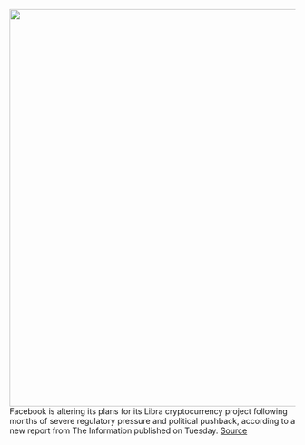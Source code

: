 <img src='https://cdn.vox-cdn.com/thumbor/Axpomnb3-u73OpAN8GG70vtgar4=/0x0:2040x1360/1200x800/filters:focal(585x480:911x806)/cdn.vox-cdn.com/uploads/chorus_image/image/66430159/VRG_ILLO_3512_001.0.jpg' width='700px' /><br/>
Facebook is altering its plans for its Libra cryptocurrency project following months of severe regulatory pressure and political pushback, according to a new report from The Information published on Tuesday.
<a href='https://www.theverge.com/2020/3/3/21163658/facebook-libra-cryptocurrency-token-ditching-plans-calibra-wallet-delay'> Source <a/>